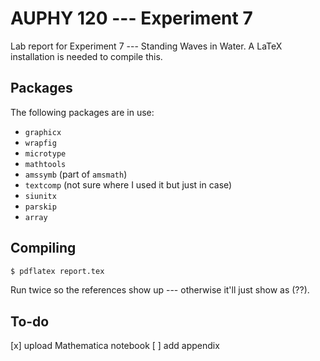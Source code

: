 # AUPHY 120 --- Experiment 7
Lab report for Experiment 7 --- Standing Waves in Water.
A LaTeX installation is needed to compile this.

## Packages
The following packages are in use:
- `graphicx`
- `wrapfig`
- `microtype`
- `mathtools`
- `amssymb` (part of `amsmath`)
- `textcomp` (not sure where I used it but just in case)
- `siunitx`
- `parskip`
- `array`

## Compiling
``` bash
$ pdflatex report.tex
```
Run twice so the references show up --- otherwise it'll just show as (??).

## To-do
[x] upload Mathematica notebook
[ ] add appendix